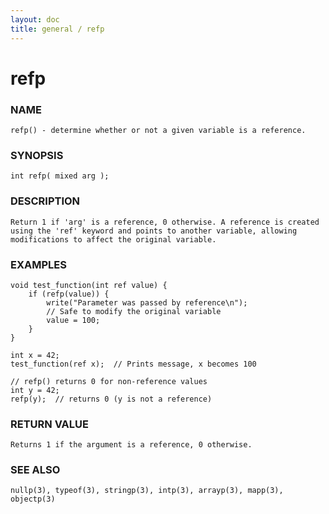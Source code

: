 ```yaml
---
layout: doc
title: general / refp
---
```

# refp

### NAME

    refp() - determine whether or not a given variable is a reference.

### SYNOPSIS

    int refp( mixed arg );

### DESCRIPTION

    Return 1 if 'arg' is a reference, 0 otherwise. A reference is created
    using the 'ref' keyword and points to another variable, allowing
    modifications to affect the original variable.

### EXAMPLES

    void test_function(int ref value) {
        if (refp(value)) {
            write("Parameter was passed by reference\n");
            // Safe to modify the original variable
            value = 100;
        }
    }

    int x = 42;
    test_function(ref x);  // Prints message, x becomes 100

    // refp() returns 0 for non-reference values
    int y = 42;
    refp(y);  // returns 0 (y is not a reference)

### RETURN VALUE

    Returns 1 if the argument is a reference, 0 otherwise.

### SEE ALSO

    nullp(3), typeof(3), stringp(3), intp(3), arrayp(3), mapp(3), objectp(3)

